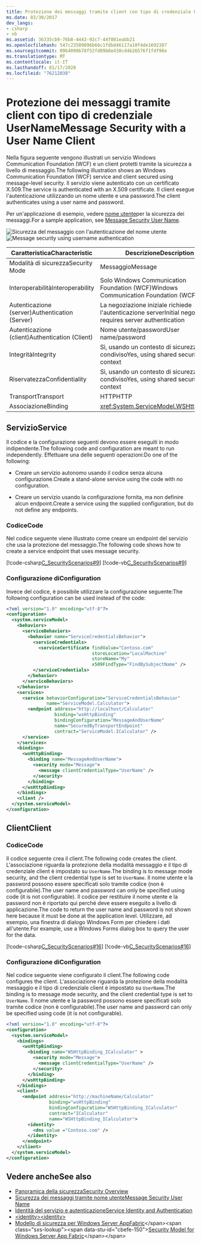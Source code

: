 ```yaml
---
title: Protezione dei messaggi tramite client con tipo di credenziale UserName
ms.date: 03/30/2017
dev_langs:
- csharp
- vb
ms.assetid: 36335cb9-76b8-4443-92c7-44f081eabb21
ms.openlocfilehash: 547c23509096b66c1fdbd46117a10f4de1692387
ms.sourcegitcommit: 09b4090b78f52fd09b0e430cd4b26576f1fdf96e
ms.translationtype: MT
ms.contentlocale: it-IT
ms.lasthandoff: 01/17/2020
ms.locfileid: "76212038"
---
```

# <a name="message-security-with-a-user-name-client"></a><span data-ttu-id="cbefe-102">Protezione dei messaggi tramite client con tipo di credenziale UserName</span><span class="sxs-lookup"><span data-stu-id="cbefe-102">Message Security with a User Name Client</span></span>
<span data-ttu-id="cbefe-103">Nella figura seguente vengono illustrati un servizio Windows Communication Foundation (WCF) e un client protetti tramite la sicurezza a livello di messaggio.</span><span class="sxs-lookup"><span data-stu-id="cbefe-103">The following illustration shows an Windows Communication Foundation (WCF) service and client secured using message-level security.</span></span> <span data-ttu-id="cbefe-104">Il servizio viene autenticato con un certificato X.509.</span><span class="sxs-lookup"><span data-stu-id="cbefe-104">The service is authenticated with an X.509 certificate.</span></span> <span data-ttu-id="cbefe-105">Il client esegue l'autenticazione utilizzando un nome utente e una password.</span><span class="sxs-lookup"><span data-stu-id="cbefe-105">The client authenticates using a user name and password.</span></span>  
  
 <span data-ttu-id="cbefe-106">Per un'applicazione di esempio, vedere [nome utente](../../../../docs/framework/wcf/samples/message-security-user-name.md)per la sicurezza dei messaggi.</span><span class="sxs-lookup"><span data-stu-id="cbefe-106">For a sample application, see [Message Security User Name](../../../../docs/framework/wcf/samples/message-security-user-name.md).</span></span>  
  
 <span data-ttu-id="cbefe-107">![Sicurezza del messaggio con l'autenticazione del nome utente](../../../../docs/framework/wcf/feature-details/media/1fb10a61-7e1d-42f5-b1af-195bfee5b3c6.gif "1fb10a61-7e1d-42f5-b1af-195bfee5b3c6")</span><span class="sxs-lookup"><span data-stu-id="cbefe-107">![Message security using username authentication](../../../../docs/framework/wcf/feature-details/media/1fb10a61-7e1d-42f5-b1af-195bfee5b3c6.gif "1fb10a61-7e1d-42f5-b1af-195bfee5b3c6")</span></span>  
  
|<span data-ttu-id="cbefe-108">Caratteristica</span><span class="sxs-lookup"><span data-stu-id="cbefe-108">Characteristic</span></span>|<span data-ttu-id="cbefe-109">Descrizione</span><span class="sxs-lookup"><span data-stu-id="cbefe-109">Description</span></span>|  
|--------------------|-----------------|  
|<span data-ttu-id="cbefe-110">Modalità di sicurezza</span><span class="sxs-lookup"><span data-stu-id="cbefe-110">Security Mode</span></span>|<span data-ttu-id="cbefe-111">Messaggio</span><span class="sxs-lookup"><span data-stu-id="cbefe-111">Message</span></span>|  
|<span data-ttu-id="cbefe-112">Interoperabilità</span><span class="sxs-lookup"><span data-stu-id="cbefe-112">Interoperability</span></span>|<span data-ttu-id="cbefe-113">Solo Windows Communication Foundation (WCF)</span><span class="sxs-lookup"><span data-stu-id="cbefe-113">Windows Communication Foundation (WCF) only</span></span>|  
|<span data-ttu-id="cbefe-114">Autenticazione (server)</span><span class="sxs-lookup"><span data-stu-id="cbefe-114">Authentication (Server)</span></span>|<span data-ttu-id="cbefe-115">La negoziazione iniziale richiede l'autenticazione server</span><span class="sxs-lookup"><span data-stu-id="cbefe-115">Initial negotiation requires server authentication</span></span>|  
|<span data-ttu-id="cbefe-116">Autenticazione (client)</span><span class="sxs-lookup"><span data-stu-id="cbefe-116">Authentication (Client)</span></span>|<span data-ttu-id="cbefe-117">Nome utente/password</span><span class="sxs-lookup"><span data-stu-id="cbefe-117">User name/password</span></span>|  
|<span data-ttu-id="cbefe-118">Integrità</span><span class="sxs-lookup"><span data-stu-id="cbefe-118">Integrity</span></span>|<span data-ttu-id="cbefe-119">Sì, usando un contesto di sicurezza condiviso</span><span class="sxs-lookup"><span data-stu-id="cbefe-119">Yes, using shared security context</span></span>|  
|<span data-ttu-id="cbefe-120">Riservatezza</span><span class="sxs-lookup"><span data-stu-id="cbefe-120">Confidentiality</span></span>|<span data-ttu-id="cbefe-121">Sì, usando un contesto di sicurezza condiviso</span><span class="sxs-lookup"><span data-stu-id="cbefe-121">Yes, using shared security context</span></span>|  
|<span data-ttu-id="cbefe-122">Transport</span><span class="sxs-lookup"><span data-stu-id="cbefe-122">Transport</span></span>|<span data-ttu-id="cbefe-123">HTTP</span><span class="sxs-lookup"><span data-stu-id="cbefe-123">HTTP</span></span>|  
|<span data-ttu-id="cbefe-124">Associazione</span><span class="sxs-lookup"><span data-stu-id="cbefe-124">Binding</span></span>|<xref:System.ServiceModel.WSHttpBinding>|  
  
## <a name="service"></a><span data-ttu-id="cbefe-125">Servizio</span><span class="sxs-lookup"><span data-stu-id="cbefe-125">Service</span></span>  
 <span data-ttu-id="cbefe-126">Il codice e la configurazione seguenti devono essere eseguiti in modo indipendente.</span><span class="sxs-lookup"><span data-stu-id="cbefe-126">The following code and configuration are meant to run independently.</span></span> <span data-ttu-id="cbefe-127">Effettuare una delle seguenti operazioni:</span><span class="sxs-lookup"><span data-stu-id="cbefe-127">Do one of the following:</span></span>  
  
- <span data-ttu-id="cbefe-128">Creare un servizio autonomo usando il codice senza alcuna configurazione.</span><span class="sxs-lookup"><span data-stu-id="cbefe-128">Create a stand-alone service using the code with no configuration.</span></span>  
  
- <span data-ttu-id="cbefe-129">Creare un servizio usando la configurazione fornita, ma non definire alcun endpoint.</span><span class="sxs-lookup"><span data-stu-id="cbefe-129">Create a service using the supplied configuration, but do not define any endpoints.</span></span>  
  
### <a name="code"></a><span data-ttu-id="cbefe-130">Codice</span><span class="sxs-lookup"><span data-stu-id="cbefe-130">Code</span></span>  
 <span data-ttu-id="cbefe-131">Nel codice seguente viene illustrato come creare un endpoint del servizio che usa la protezione del messaggio.</span><span class="sxs-lookup"><span data-stu-id="cbefe-131">The following code shows how to create a service endpoint that uses message security.</span></span>  
  
 [!code-csharp[C_SecurityScenarios#9](../../../../samples/snippets/csharp/VS_Snippets_CFX/c_securityscenarios/cs/source.cs#9)]
 [!code-vb[C_SecurityScenarios#9](../../../../samples/snippets/visualbasic/VS_Snippets_CFX/c_securityscenarios/vb/source.vb#9)]  
  
### <a name="configuration"></a><span data-ttu-id="cbefe-132">Configurazione di</span><span class="sxs-lookup"><span data-stu-id="cbefe-132">Configuration</span></span>  
 <span data-ttu-id="cbefe-133">Invece del codice, è possibile utilizzare la configurazione seguente:</span><span class="sxs-lookup"><span data-stu-id="cbefe-133">The following configuration can be used instead of the code:</span></span>  
  
```xml  
<?xml version="1.0" encoding="utf-8"?>  
<configuration>  
  <system.serviceModel>  
    <behaviors>  
      <serviceBehaviors>  
        <behavior name="ServiceCredentialsBehavior">  
          <serviceCredentials>  
            <serviceCertificate findValue="Contoso.com"   
                                storeLocation="LocalMachine"  
                                storeName="My"     
                                x509FindType="FindBySubjectName" />  
          </serviceCredentials>  
        </behavior>  
      </serviceBehaviors>  
    </behaviors>  
    <services>  
      <service behaviorConfiguration="ServiceCredentialsBehavior"  
               name="ServiceModel.Calculator">  
        <endpoint address="http://localhost/Calculator"  
                  binding="wsHttpBinding"  
                  bindingConfiguration="MessageAndUserName"  
                  name="SecuredByTransportEndpoint"  
                  contract="ServiceModel.ICalculator" />  
      </service>  
    </services>  
    <bindings>  
      <wsHttpBinding>  
        <binding name="MessageAndUserName">  
          <security mode="Message">              
            <message clientCredentialType="UserName" />  
          </security>  
        </binding>  
      </wsHttpBinding>  
    </bindings>  
    <client />  
  </system.serviceModel>  
</configuration>  
```  
  
## <a name="client"></a><span data-ttu-id="cbefe-134">Client</span><span class="sxs-lookup"><span data-stu-id="cbefe-134">Client</span></span>  
  
### <a name="code"></a><span data-ttu-id="cbefe-135">Codice</span><span class="sxs-lookup"><span data-stu-id="cbefe-135">Code</span></span>  
 <span data-ttu-id="cbefe-136">Il codice seguente crea il client.</span><span class="sxs-lookup"><span data-stu-id="cbefe-136">The following code creates the client.</span></span> <span data-ttu-id="cbefe-137">L'associazione riguarda la protezione della modalità messaggio e il tipo di credenziale client è impostato su `UserName`.</span><span class="sxs-lookup"><span data-stu-id="cbefe-137">The binding is to message mode security, and the client credential type is set to `UserName`.</span></span> <span data-ttu-id="cbefe-138">Il nome utente e la password possono essere specificati solo tramite codice (non è configurabile).</span><span class="sxs-lookup"><span data-stu-id="cbefe-138">The user name and password can only be specified using code (it is not configurable).</span></span> <span data-ttu-id="cbefe-139">Il codice per restituire il nome utente e la password non è riportato qui perché deve essere eseguito a livello di applicazione.</span><span class="sxs-lookup"><span data-stu-id="cbefe-139">The code to return the user name and password is not shown here because it must be done at the application level.</span></span> <span data-ttu-id="cbefe-140">Utilizzare, ad esempio, una finestra di dialogo Windows Form per chiedere i dati all'utente.</span><span class="sxs-lookup"><span data-stu-id="cbefe-140">For example, use a Windows Forms dialog box to query the user for the data.</span></span>  
  
 [!code-csharp[C_SecurityScenarios#16](../../../../samples/snippets/csharp/VS_Snippets_CFX/c_securityscenarios/cs/source.cs#16)]
 [!code-vb[C_SecurityScenarios#16](../../../../samples/snippets/visualbasic/VS_Snippets_CFX/c_securityscenarios/vb/source.vb#16)]  
  
### <a name="configuration"></a><span data-ttu-id="cbefe-141">Configurazione di</span><span class="sxs-lookup"><span data-stu-id="cbefe-141">Configuration</span></span>  
 <span data-ttu-id="cbefe-142">Nel codice seguente viene configurato il client.</span><span class="sxs-lookup"><span data-stu-id="cbefe-142">The following code configures the client.</span></span> <span data-ttu-id="cbefe-143">L'associazione riguarda la protezione della modalità messaggio e il tipo di credenziale client è impostato su `UserName`.</span><span class="sxs-lookup"><span data-stu-id="cbefe-143">The binding is to message mode security, and the client credential type is set to `UserName`.</span></span> <span data-ttu-id="cbefe-144">Il nome utente e la password possono essere specificati solo tramite codice (non è configurabile).</span><span class="sxs-lookup"><span data-stu-id="cbefe-144">The user name and password can only be specified using code (it is not configurable).</span></span>  
  
```xml  
<?xml version="1.0" encoding="utf-8"?>  
<configuration>  
  <system.serviceModel>  
    <bindings>  
      <wsHttpBinding>  
        <binding name="WSHttpBinding_ICalculator" >  
          <security mode="Message">  
            <message clientCredentialType="UserName" />  
          </security>  
        </binding>  
      </wsHttpBinding>  
    </bindings>  
    <client>  
      <endpoint address="http://machineName/Calculator"   
                binding="wsHttpBinding"  
                bindingConfiguration="WSHttpBinding_ICalculator"   
                contract="ICalculator"  
                name="WSHttpBinding_ICalculator">  
        <identity>  
          <dns value ="Contoso.com" />  
        </identity>  
      </endpoint>  
    </client>  
  </system.serviceModel>  
</configuration>  
```  
  
## <a name="see-also"></a><span data-ttu-id="cbefe-145">Vedere anche</span><span class="sxs-lookup"><span data-stu-id="cbefe-145">See also</span></span>

- [<span data-ttu-id="cbefe-146">Panoramica della sicurezza</span><span class="sxs-lookup"><span data-stu-id="cbefe-146">Security Overview</span></span>](../../../../docs/framework/wcf/feature-details/security-overview.md)
- [<span data-ttu-id="cbefe-147">Sicurezza dei messaggi tramite nome utente</span><span class="sxs-lookup"><span data-stu-id="cbefe-147">Message Security User Name</span></span>](../../../../docs/framework/wcf/samples/message-security-user-name.md)
- [<span data-ttu-id="cbefe-148">Identità del servizio e autenticazione</span><span class="sxs-lookup"><span data-stu-id="cbefe-148">Service Identity and Authentication</span></span>](../../../../docs/framework/wcf/feature-details/service-identity-and-authentication.md)
- [<span data-ttu-id="cbefe-149">\<identity></span><span class="sxs-lookup"><span data-stu-id="cbefe-149">\<identity></span></span>](../../../../docs/framework/configure-apps/file-schema/wcf/identity.md)
- <span data-ttu-id="cbefe-150">[Modello di sicurezza per Windows Server AppFabric](https://docs.microsoft.com/previous-versions/appfabric/ee677202(v=azure.10))</span><span class="sxs-lookup"><span data-stu-id="cbefe-150">[Security Model for Windows Server App Fabric](https://docs.microsoft.com/previous-versions/appfabric/ee677202(v=azure.10))</span></span>
